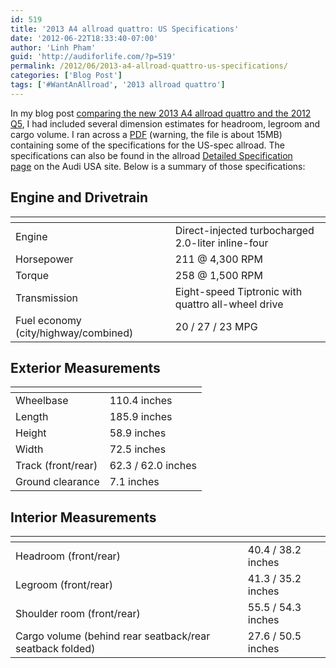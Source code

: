 ```yaml
---
id: 519
title: '2013 A4 allroad quattro: US Specifications'
date: '2012-06-22T18:33:40-07:00'
author: 'Linh Pham'
guid: 'http://audiforlife.com/?p=519'
permalink: /2012/06/2013-a4-allroad-quattro-us-specifications/
categories: ['Blog Post']
tags: ['#WantAnAllroad', '2013 allroad quattro']
---
```


In my blog post [comparing the new 2013 A4 allroad quattro and the 2012 Q5](/2012/04/in-depth-comparison-2013-a4-allroad-quattro-vs-2013-q5/), I had included several dimension estimates for headroom, legroom and cargo volume. I ran across a [PDF](https://pictures.dealer.com/aoa/f35b7c7a0a0d02b7002f996f54d66dc0.pdf) (warning, the file is about 15MB) containing some of the specifications for the US-spec allroad. The specifications can also be found in the allroad [Detailed Specification page](http://models.audiusa.com/allroad/detailed-specifications) on the Audi USA site. Below is a summary of those specifications:

## Engine and Drivetrain

| <!-- --> | <!-- --> |
| :------- | :------- |
| Engine | Direct-injected turbocharged 2.0-liter inline-four |
| Horsepower | 211 @ 4,300 RPM |
| Torque | 258 @ 1,500 RPM |
| Transmission | Eight-speed Tiptronic with quattro all-wheel drive |
| Fuel economy (city/highway/combined) | 20 / 27 / 23 MPG |

## Exterior Measurements

| <!-- --> | <!-- --> |
| :------- | :------- |
| Wheelbase | 110.4 inches |
| Length | 185.9 inches |
| Height | 58.9 inches |
| Width | 72.5 inches |
| Track (front/rear) | 62.3 / 62.0 inches |
| Ground clearance | 7.1 inches |

## Interior Measurements

| <!-- --> | <!-- --> |
| :------- | :------- |
| Headroom (front/rear) | 40.4 / 38.2 inches |
| Legroom (front/rear) | 41.3 / 35.2 inches |
| Shoulder room (front/rear) | 55.5 / 54.3 inches |
| Cargo volume (behind rear seatback/rear seatback folded) | 27.6 / 50.5 inches |
